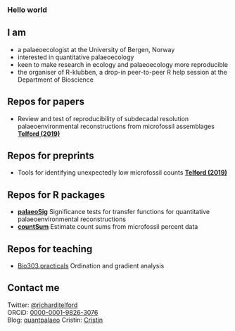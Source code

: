 ### Hello world

## I am

- a palaeoecologist at the University of Bergen, Norway
- interested in quantitative palaeoecology
- keen to make research in ecology and palaeoecology more reproducible
- the organiser of R-klubben, a drop-in peer-to-peer R help session at the Department of Bioscience

## Repos for papers

- Review and test of reproducibility of subdecadal resolution palaeoenvironmental reconstructions from microfossil assemblages [**Telford (2019)**](https://github.com/richardjtelford/Zabinskie)

## Repos for preprints

- Tools for identifying unexpectedly low microfossil counts [**Telford (2019)**](https://github.com/richardjtelford/count.check.ms)

## Repos for R packages

- [**palaeoSig**](https://github.com/richardjtelford/palaeoSig) Significance tests for transfer functions for quantitative palaeoenvironmental reconstructions
- [**countSum**](https://github.com/richardjtelford/countSum) Estimate count sums from microfossil percent data

## Repos for teaching

- [Bio303.practicals](https://github.com/richardjtelford/bio303.practicals) Ordination and gradient analysis


## Contact me

Twitter: [@richardjtelford][twitter]  
ORCiD: [0000-0001-9826-3076](https://orcid.org/0000-0001-9826-3076)  
Blog: [quantpalaeo](https://quantpalaeo.wordpress.com/)
Cristin: [Cristin][Cristin]



[twitter]: https://twitter.com/richardjtelford
[Cristin]: https://wo.cristin.no/as/WebObjects/cristin.woa/wa/personVis?type=PERSON&pnr=52548&la=en&instnr=184
